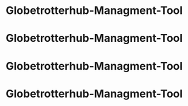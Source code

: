 # Globetrotterhub-Managment-Tool
# Globetrotterhub-Managment-Tool
# Globetrotterhub-Managment-Tool
# Globetrotterhub-Managment-Tool
